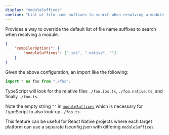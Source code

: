 ```yaml
---
display: "moduleSuffixes"
oneline: "List of file name suffixes to search when resolving a module."
---
```


Provides a way to override the default list of file name suffixes to search when resolving a module.
 
```json tsconfig
{
    "compilerOptions": {
        "moduleSuffixes": [".ios", ".native", ""]
    }
}
```

Given the above configuration, an import like the following:

```ts
import * as foo from "./foo";
```

TypeScript will look for the relative files `./foo.ios.ts`, `./foo.native.ts`, and finally `./foo.ts`.

Note the empty string `""` in [`moduleSuffixes`](#moduleSuffixes) which is necessary for TypeScript to also look-up `./foo.ts`. 

This feature can be useful for React Native projects where each target platform can use a separate tsconfig.json with differing `moduleSuffixes`.